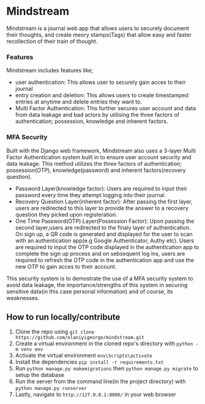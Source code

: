 # Mindstream
Mindstream is a journal web app that allows users to securely document their thoughts, and create meory stamps(Tags) that allow easy and faster recollection of their train of thought.


### **Features**
Mindstream includes features like;
- user authentication: This allows user to securely gain acces to their journal
- entry creation and deletion: This allows users to create timestamped entries at anytime and delete entries they want to.
- Multi Factor Authentication: This further secures user account and data from data leakage and bad actors by utilising the three factors of authentication; possession, knowledge and inherent factors.

### **MFA Security**
Built with the Django web framework, Mindstream also uses a 3-layer Multi Factor Authentication system built in to ensure user account security and data leakage. This method utilizes the three factors of authentication; possession(OTP), knowledge(password) and inherent factors(recovery question).

- Password Layer(knowledge factor): Users are required to input their password every time they attempt logging into their journal.
- Recovery Question Layer(inherent factor): After passing the first layer, users are redirected to this layer to provide the answer to a recovery question they picked upon registeration.
- One Time Password(OTP) Layer(Possession Factor): Upon passing the second layer,users are redirected to the finaly layer of authentication. On sign up, a QR code is generated and displayed for the user to scan with an authentication app(e.g Google Authenticator, Authy etc). Users are required to input the OTP code displayed in the authentication app to complete the sign up process and on sebsequent log ins, users are required to refresh the OTP code in the authentication app and use the new OTP to gain acces to their account. 


This security system is to demostrate the use of a MFA security system to avoid data leakage, the importance/strengths of this system in securing sensitive data(in this case personal information) and of course, its weaknesses. 



## How to run locally/contribute

1. Clone the repo using `git clone https://github.com/olaniyigeorge/mindstream.git`
2. Create a virtual environment in the cloned repo's directory with `python -m venv env`
3. Activate the virtual environment `env\Scripts\activate`
4. Install the dependencies `pip install -r requirements.txt`
5. Run `python manage.py makemigrations` then `python manage.py migrate` to setup the database
6. Run the server from the command line(in the project directory) with `python manage.py runserver`
7. Lastly, navigate to `http://127.0.0.1:8000/` in your web browser 